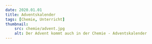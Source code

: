 ```yaml
---
date: 2020.01.01
title: Adventskalender
tags: [Chemie, Unterricht]
thumbnail: 
    src: chemie/advent.jpg
    alt: Der Advent kommt auch in der Chemie - Adventskalender
---
```


<advent />
